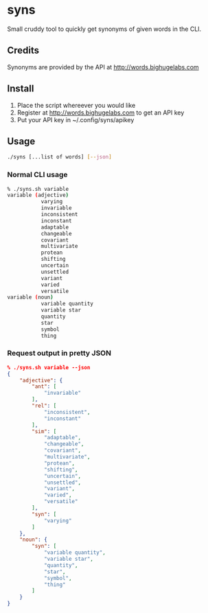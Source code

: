 # syns
Small cruddy tool to quickly get synonyms of given words in the CLI.

## Credits
Synonyms are provided by the API at http://words.bighugelabs.com

## Install
1. Place the script whereever you would like
2. Register at http://words.bighugelabs.com to get an API key
3. Put your API key in ~/.config/syns/apikey

## Usage
```bash
./syns [...list of words] [--json]
```


### Normal CLI usage
```bash
% ./syns.sh variable
variable (adjective)
           varying
           invariable
           inconsistent
           inconstant
           adaptable
           changeable
           covariant
           multivariate
           protean
           shifting
           uncertain
           unsettled
           variant
           varied
           versatile
variable (noun)
           variable quantity
           variable star
           quantity
           star
           symbol
           thing
```

### Request output in pretty JSON
```json
% ./syns.sh variable --json
{
    "adjective": {
        "ant": [
            "invariable"
        ],
        "rel": [
            "inconsistent",
            "inconstant"
        ],
        "sim": [
            "adaptable",
            "changeable",
            "covariant",
            "multivariate",
            "protean",
            "shifting",
            "uncertain",
            "unsettled",
            "variant",
            "varied",
            "versatile"
        ],
        "syn": [
            "varying"
        ]
    },
    "noun": {
        "syn": [
            "variable quantity",
            "variable star",
            "quantity",
            "star",
            "symbol",
            "thing"
        ]
    }
}
